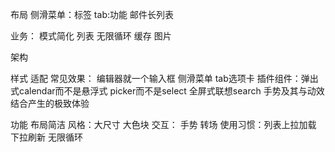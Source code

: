 布局
侧滑菜单：标签
tab:功能
邮件长列表


业务：
模式简化
列表 无限循环
缓存
图片

架构



样式
适配
常见效果： 编辑器就一个输入框  侧滑菜单 tab选项卡
插件组件：弹出式calendar而不是悬浮式 picker而不是select 全屏式联想search
手势及其与动效结合产生的极致体验


功能 布局简洁
风格：大尺寸 大色块
交互： 手势 转场
使用习惯：列表上拉加载 下拉刷新 无限循环